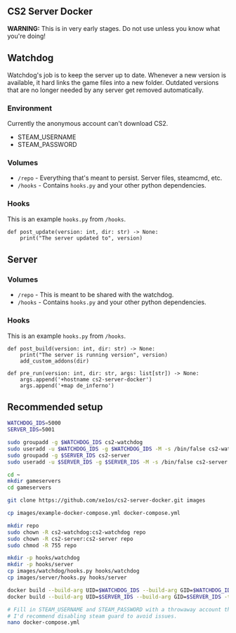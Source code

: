 ## CS2 Server Docker

**WARNING:** This is in very early stages. Do not use unless you know what you're doing!

## Watchdog

Watchdog's job is to keep the server up to date. Whenever a new version is available, it hard links the game files into a new folder. Outdated versions that are no longer needed by any server get removed automatically.

### Environment

Currently the anonymous account can't download CS2.

- STEAM_USERNAME
- STEAM_PASSWORD

### Volumes

- `/repo` - Everything that's meant to persist. Server files, steamcmd, etc.
- `/hooks` - Contains `hooks.py` and your other python dependencies.

### Hooks

This is an example `hooks.py` from `/hooks`. 

```Py
def post_update(version: int, dir: str) -> None:
    print("The server updated to", version)
```

## Server

### Volumes

- `/repo` - This is meant to be shared with the watchdog.
- `/hooks` - Contains `hooks.py` and your other python dependencies.

### Hooks

This is an example `hooks.py` from `/hooks`. 

```Py
def post_build(version: int, dir: str) -> None:
    print("The server is running version", version)
    add_custom_addons(dir)

def pre_run(version: int, dir: str, args: list[str]) -> None:
    args.append('+hostname cs2-server-docker')
    args.append('+map de_inferno')
```

## Recommended setup

```bash
WATCHDOG_IDS=5000
SERVER_IDS=5001

sudo groupadd -g $WATCHDOG_IDS cs2-watchdog
sudo useradd -u $WATCHDOG_IDS -g $WATCHDOG_IDS -M -s /bin/false cs2-watchdog
sudo groupadd -g $SERVER_IDS cs2-server
sudo useradd -u $SERVER_IDS -g $SERVER_IDS -M -s /bin/false cs2-server

cd ~
mkdir gameservers
cd gameservers

git clone https://github.com/xe1os/cs2-server-docker.git images

cp images/example-docker-compose.yml docker-compose.yml

mkdir repo
sudo chown -R cs2-watchdog:cs2-watchdog repo
sudo chown -R cs2-server:cs2-server repo
sudo chmod -R 755 repo

mkdir -p hooks/watchdog
mkdir -p hooks/server
cp images/watchdog/hooks.py hooks/watchdog
cp images/server/hooks.py hooks/server

docker build --build-arg UID=$WATCHDOG_IDS --build-arg GID=$WATCHDOG_IDS -t cs2-watchdog images/watchdog
docker build --build-arg UID=$SERVER_IDS --build-arg GID=$SERVER_IDS -t cs2-server images/server

# Fill in STEAM_USERNAME and STEAM_PASSWORD with a throwaway account that has CS2 added to their library.
# I'd recommend disabling steam guard to avoid issues.
nano docker-compose.yml

```
